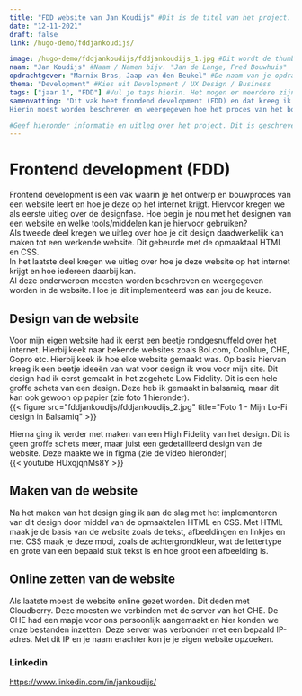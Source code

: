 ```yaml
---
title: "FDD website van Jan Koudijs" #Dit is de titel van het project. Kan aangepast worden, maar probeer het aan de foldernaam te herkennen.
date: "12-11-2021"
draft: false
link: /hugo-demo/fddjankoudijs/

image: /hugo-demo/fddjankoudijs/fddjankoudijs_1.jpg #Dit wordt de thumbnail van het project
naam: "Jan Koudijs" #Naam / Namen bijv. "Jan de Lange, Fred Bouwhuis"
opdrachtgever: "Marnix Bras, Jaap van den Beukel" #De naam van je opdrachtgever bijv. "Jan de Lange"
thema: "Development" #Kies uit Development / UX Design / Business
tags: ["jaar 1", "FDD"] #Vul je tags hierin. Het mogen er meerdere zijn. Kies alleen uit (jaar 1 / jaar 2 / jaar 3 / jaar 4 / FDD / DB / DT / BM / PM / DIT / etcetera...)
samenvatting: "Dit vak heet frondend development (FDD) en dat kreeg ik in het eerste blok in het eerste jaar. Hiervoor moesten we een website bouwen
Hierin moest worden beschreven en weergegeven hoe het proces van het bouwen van een website in elkaar zat en hoe je deze op het internet kon krijgen" #Korte samenvatting van het project

#Geef hieronder informatie en uitleg over het project. Dit is geschreven in Markdown (.md) en hier zijn verschillende style-opties. Deze zijn hieronder als voorbeeld weergegeven:
---
```


# Frontend development (FDD)

Frontend development is een vak waarin je het ontwerp en bouwproces van een website leert en hoe je deze op het internet krijgt.
Hiervoor kregen we als eerste uitleg over de designfase. Hoe begin je nou met het designen van een website en welke tools/middelen kan je hiervoor gebruiken?  
Als tweede deel kregen we uitleg over hoe je dit design daadwerkelijk kan maken tot een werkende website. Dit gebeurde met de opmaaktaal HTML en CSS.  
In het laatste deel kregen we uitleg over hoe je deze website op het internet krijgt en hoe iedereen daarbij kan.  
Al deze onderwerpen moesten worden beschreven en weergegeven worden in de website. Hoe je dit implementeerd was aan jou de keuze.

## Design van de website

Voor mijn eigen website had ik eerst een beetje rondgesnuffeld over het internet. Hierbij keek naar bekende websites zoals Bol.com, Coolblue, CHE, Gopro etc. Hierbij keek ik hoe elke website gemaakt was. Op basis hiervan kreeg ik een beetje ideeën van wat voor design ik wou voor mijn site. Dit design had ik eerst gemaakt in het zogehete Low Fidelity. Dit is een hele groffe schets van een design. Deze heb ik gemaakt in balsamiq, maar dit kan ook gewoon op papier (zie foto 1 hieronder).  
{{< figure src="fddjankoudijs/fddjankoudijs_2.jpg" title="Foto 1 - Mijn Lo-Fi design in Balsamiq" >}}

Hierna ging ik verder met maken van een High Fidelity van het design. Dit is geen groffe schets meer, maar juist een gedetailleerd design van de website. Deze maakte we in figma (zie de video hieronder)  
{{< youtube HUxqjqnMs8Y >}}

## Maken van de website

Na het maken van het design ging ik aan de slag met het implementeren van dit design door middel van de opmaaktalen HTML en CSS. Met HTML maak je de basis van de website zoals de tekst, afbeeldingen en linkjes en met CSS maak je deze mooi, zoals de achtergrondkleur, wat de lettertype en grote van een bepaald stuk tekst is en hoe groot een afbeelding is.

## Online zetten van de website

Als laatste moest de website online gezet worden. Dit deden met Cloudberry. Deze moesten we verbinden met de server van het CHE. De CHE had een mapje voor ons persoonlijk aangemaakt en hier konden we onze bestanden inzetten. Deze server was verbonden met een bepaald IP-adres. Met dit IP en je naam erachter kon je je eigen website opzoeken.

### Linkedin

https://www.linkedin.com/in/jankoudijs/
